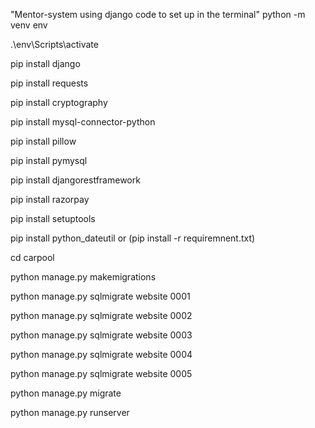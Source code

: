 "Mentor-system using django code to set up in the terminal"
python -m venv env

.\env\Scripts\activate

pip install django

pip install requests

pip install cryptography

pip install mysql-connector-python

pip install pillow

pip install pymysql

pip install djangorestframework

pip install razorpay

pip install setuptools

pip install python_dateutil or
(pip install -r requiremnent.txt)

cd carpool

python manage.py makemigrations

python manage.py sqlmigrate website 0001

python manage.py sqlmigrate website 0002

python manage.py sqlmigrate website 0003

python manage.py sqlmigrate website 0004

python manage.py sqlmigrate website 0005

python manage.py migrate

python manage.py runserver   
